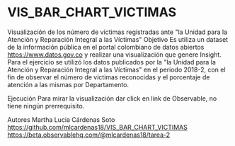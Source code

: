 # VIS_BAR_CHART_VICTIMAS
Visualización de los número de víctimas registradas ante "la Unidad para la Atención y Reparación Integral a las Víctimas"
Objetivo
Es utiliza un dataset de la información pública en el portal colombiano de datos abiertos https://www.datos.gov.co y realizar una visualización que genere Insight. Para el ejercicio se utilizó los datos publicados por la "la Unidad para la Atención y Reparación Integral a las Víctimas" en el periodo 2018-2, con el fin de observar el número de víctimas reconocidas y el porcentaje de atención a las mismas por Departamento.

 Ejecución
Para mirar la visualización dar click en link de Observable, no tiene ningún prerrequisito.

Autores
Martha Lucia Cárdenas Soto   https://github.com/mlcardenas18/VIS_BAR_CHART_VICTIMAS https://beta.observablehq.com/@mlcardenas18/tarea-2 


